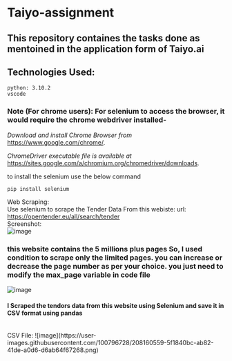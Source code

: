 # Taiyo-assignment

## This repository containes the tasks done as mentoined in the application form of Taiyo.ai

## Technologies Used:
```
python: 3.10.2
vscode
```
### Note (For chrome users): For selenium to access the browser, it would require the chrome webdriver installed- 
_Download and install Chrome Browser from_ https://www.google.com/chrome/.

_ChromeDriver executable file is available at_ https://sites.google.com/a/chromium.org/chromedriver/downloads.


to install the selenium use the below command
```
pip install selenium
```

Web Scraping:
<br />
Use selenium to scrape the Tender Data From this webiste: url: https://opentender.eu/all/search/tender
<br />
Screenshot:
<br />
![image](https://user-images.githubusercontent.com/100796728/208157864-a1e65696-096a-4237-a743-c94b64a34eb2.png)
<br />
### this website contains the 5 millions plus pages So, I used condition to scrape only the limited pages. you can increase or decrease the page number as per your choice. you just need to modify the max_page variable in code file
![image](https://user-images.githubusercontent.com/100796728/208159564-b0357aa1-0a4e-402a-99d1-174305670158.png)


#### I Scraped the tendors data from this website using Selenium and save it in CSV format using pandas 
<br />
CSV File:
![image](https://user-images.githubusercontent.com/100796728/208160559-5f1840bc-ab82-41de-a0d6-d6ab64f67268.png)